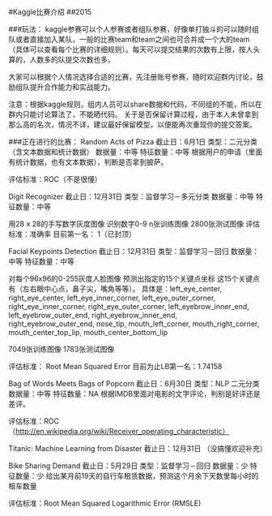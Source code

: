 #Kaggle比赛介绍
##2015

###玩法：
kaggle参赛可以个人参赛或者组队参赛，好像单打独斗的可以随时组队或者直接加入某队，一般的比赛team和team之间也可合并成一个大的team（具体可以查看每个比赛的详细规则）。每天可以提交结果的次数有上限，按人头算的，人数多的队提交次数也多。

大家可以根据个人情况选择合适的比赛，先注册账号参赛，随时欢迎群内讨论，鼓励组队提升合作能力和实战能力。

注意：根据kaggle规则，组内人员可以share数据和代码，不同组的不能，所以在群内只能讨论算法了，不能晒代码。
关于是否保留计算过程，由于本人未曾拿到那么高的名次，情况不详，建议最好保留模型，以便能再次重现你的提交答案。

###正在进行的比赛：
Random Acts of Pizza
截止日：6月1日
类型：二元分类（含文本数据和统计数据）  数据量：中等  特征数量：中等
根据用户的申请（里面有统计数据，也有文本数据），判断是否拿到披萨。

评估标准：ROC（不是很懂）

Digit Recognizer
截止日：12月31日
类型：监督学习－多元分类  数据量：中等  特征数量：中等

用28 x 28的手写数字灰度图像  识别数字0-9
n张训练图像
2800张测试图像
评估标准：准确率
目前第一名： 1（已封顶）

Facial Keypoints Detection
截止日：12月31日
类型：监督学习－回归  数据量：中等  特征数量：中等

对每个96x96的0-255灰度人脸图像 预测出指定的15个关键点坐标 这15个关键点有（左右眼中心点，鼻子尖，嘴角等等）。
具体是：left_eye_center, right_eye_center, left_eye_inner_corner, left_eye_outer_corner, right_eye_inner_corner, right_eye_outer_corner, left_eyebrow_inner_end, left_eyebrow_outer_end, right_eyebrow_inner_end, right_eyebrow_outer_end, nose_tip, mouth_left_corner, mouth_right_corner, mouth_center_top_lip, mouth_center_bottom_lip

7049张训练图像
1783张测试图像

评估标准： Root Mean Squared Error
目前为止LB第一名：1.74158

Bag of Words Meets Bags of Popcorn
截止日：6月30日
类型：NLP 二元分类 数据量：中等  特征数量：NA
根据IMDB里面对电影的文字评论，判别是好评还是差评。

评估标准：ROC（http://en.wikipedia.org/wiki/Receiver_operating_characteristic）

Titanic: Machine Learning from Disaster
截止日：12月31日
（没搞懂欢迎补充）

Bike Sharing Demand
截止日：5月29日
类型：监督学习－回归  数据量：少  特征数量：少
给出某月前19天的自行车租赁数据，预测这个月余下天数里每小时的租车数量

评估标准：Root Mean Squared Logarithmic Error (RMSLE)

